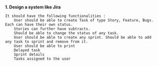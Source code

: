 **1. Design a system like Jira** 

    It should have the following functionalities :
        User should be able to create Task of type Story, Feature, Bugs. Each can have their own status.
        Stories can further have subtracts.
        Should be able to change the status of any task.
        User should be able to create any sprint. Should be able to add any task to sprint and remove from it.
        User should be able to print
        Delayed task
        Sprint details
        Tasks assigned to the user
